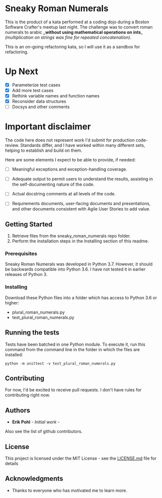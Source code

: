 # Sneaky Roman Numerals


This is the product of a kata performed at a coding dojo during a Boston Software Crafter's meetup last night.
The challenge was to convert roman numerals to arabic **_without using mathematical operations on ints**_ _(multiplication on strings was fine for repeated concatenation)._

This is an on-going refactoring kata, so I will use it as a sandbox for refactoring.

# Up Next
- [x] Parameterize test cases
- [x] Add more test cases
- [x] Rethink variable names and function names
- [x] Reconsider data structures
- [ ] Docsys and other comments

# Important disclaimer

The code here does not represent work I'd submit for production code-review.  Standards differ, and I have worked within many different
sets, helping to establish and build on them.

Here are some elements I expect to be able to provide, if needed:

- [ ] Meaningful exceptions and exception-handling coverage.
- [ ] Adequate output to permit users to understand the results, assisting in the self-documenting nature of the code.
- [ ] Actual docstring comments at all levels of the code.
- [ ] Requirements documents, user-facing documents and presentations, and other documents consistent with Agile User Stories to add value.


## Getting Started

1. Retrieve files from the sneaky_roman_numerals repo folder.  
2. Perform the installation steps in the Installing section of this readme.

### Prerequisites

Sneaky Roman Numerals was developed in Python 3.7.  However, it should be backwards compatible into Python 3.6.  I have not tested it in earlier releases of Python 3. 

### Installing

Download these Python files into a folder which has access to Python 3.6 or higher:

* plural_roman_numerals.py
* test_plural_roman_numerals.py

## Running the tests

Tests have been batched in one Python module.  To execute it, run this command from the command line in the folder in which the files are installed:
```
python -m unittest -v test_plural_roman_numerals.py
```

## Contributing

For now, I'd be excited to receive pull requests.  I don't have rules for contributing right now.

## Authors

* **Erik Pohl** - *Initial work* - 

Also see the list of github contributors.

## License

This project is licensed under the MIT License - see the [LICENSE.md](LICENSE.md) file for details

## Acknowledgments

* Thanks to everyone who has motivated me to learn more.
